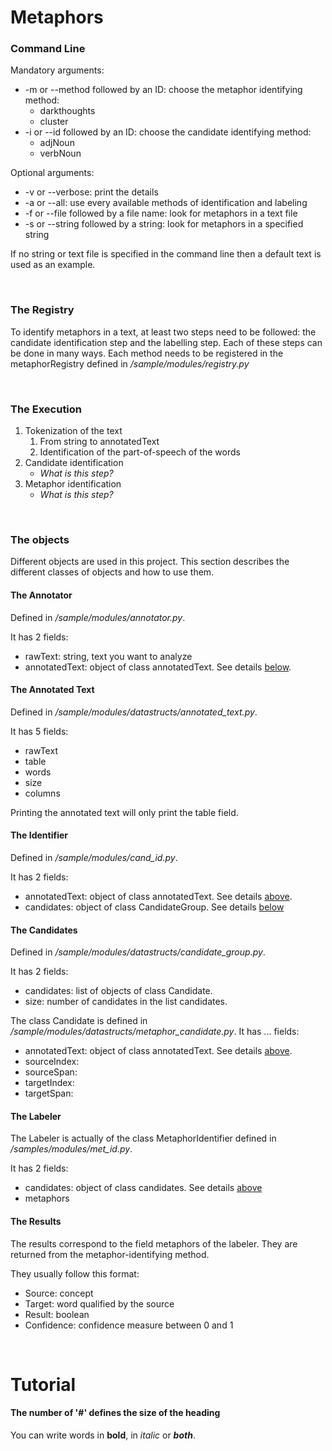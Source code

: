 # Metaphors



### Command Line
Mandatory arguments:
* -m or --method followed by an ID: choose the metaphor identifying method:
    * darkthoughts
    * cluster
* -i or --id followed by an ID: choose the candidate identifying method:
    * adjNoun
    * verbNoun
    
Optional  arguments:
* -v or --verbose: print the details
* -a or --all: use every available methods of identification and labeling
* -f or --file followed by a file name: look for metaphors in a text file
* -s or --string followed by a string: look for metaphors in a specified string

If no string or text file is specified in the command line then a default text is used as an example.

<br>

### The Registry
To identify metaphors in a text, at least two steps need to be followed:
the candidate identification step and the labelling step.
Each of these steps can be done in many ways.
Each method needs to be registered in the metaphorRegistry defined in 
_/sample/modules/registry.py_



<br>

### The Execution

1. Tokenization of the text
    1. From string to annotatedText
    2. Identification of the part-of-speech of the words
2. Candidate identification
    * _What is this step?_
3. Metaphor identification
    * _What is this step?_

<br>

### The objects

Different objects are used in this project. This section describes the different classes of objects and how to use them.

#### The Annotator
Defined in _/sample/modules/annotator.py_.

It has 2 fields:
* rawText: string, text you want to analyze
* annotatedText: object of class annotatedText. See details [below](#annotatedTextAnchor).

#### <a name="annotatedTextAnchor">The Annotated Text</a>
Defined in _/sample/modules/datastructs/annotated_text.py_.

It has 5 fields:
* rawText
* table
* words
* size
* columns

Printing the annotated text will only print the table field.

#### The Identifier
Defined in _/sample/modules/cand_id.py_.

It has 2 fields:
* annotatedText: object of class annotatedText. See details [above](#annotatedTextAnchor).
* candidates: object of class CandidateGroup. See details [below](#candidatesAnchor)

#### <a name="candidatesAnchor">The Candidates</a>
Defined in _/sample/modules/datastructs/candidate_group.py_.

It has 2 fields:
* candidates: list of objects of class Candidate.
* size: number of candidates in the list candidates.

The class Candidate is defined in _/sample/modules/datastructs/metaphor_candidate.py_.
It has ... fields:
* annotatedText: object of class annotatedText. See details [above](#annotatedTextAnchor).
* sourceIndex:
* sourceSpan:
* targetIndex:
* targetSpan:

#### The Labeler
The Labeler is actually of the class MetaphorIdentifier defined in _/samples/modules/met_id.py_.

It has 2 fields:
* candidates: object of class candidates. See details [above](#candidatesAnchor)
* metaphors

#### The Results
The results correspond to the field metaphors of the labeler.
They are returned from the metaphor-identifying method.

They usually follow this format:
* Source: concept
* Target: word qualified by the source
* Result: boolean
* Confidence: confidence measure between 0 and 1 

<br> 

# Tutorial

#### The number of '#' defines the size of the heading

You can write words in **bold**, in _italic_ or **_both_**.